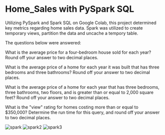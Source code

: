 # Home_Sales with PySpark SQL

Utilizing PySpark and Spark SQL on Google Colab, this project determined key metrics regarding home sales data.
Spark was utilized to create temporary views, partition the data and uncache a tempory table.

The questions below were answered: 

What is the average price for a four-bedroom house sold for each year? Round off your answer to two decimal places.

What is the average price of a home for each year it was built that has three bedrooms and three bathrooms? Round off your answer to two decimal places.

What is the average price of a home for each year that has three bedrooms, three bathrooms, two floors, and is greater than or equal to 2,000 square feet? Round off your answer to two decimal places.

What is the "view" rating for homes costing more than or equal to $350,000? Determine the run time for this query, and round off your answer to two decimal places.





![spark](https://github.com/albertdudek7/Home_Sales/assets/127783844/174c21f7-3bac-4777-b0a8-0b54851d39d8)
![spark2](https://github.com/albertdudek7/Home_Sales/assets/127783844/13686e97-ae6e-4b04-a1df-adfe3213e450)
![spark3](https://github.com/albertdudek7/Home_Sales/assets/127783844/a401b945-9c31-46ac-8245-f222d29c1f61)







